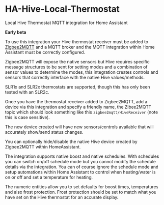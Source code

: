 # HA-Hive-Local-Thermostat
Local Hive Thermostat MQTT integration for Home Assistant

**Early beta**

To use this integration your Hive thermostat receiver must be added to [Zigbee2MQTT](https://www.zigbee2mqtt.io/supported-devices/#v=Hive) and a MQTT broker and the MQTT integration within Home Assistant must be correctly configured.

Zigbee2MQTT will expose the native sensors but Hive requires specific message structures to be sent for setting modes and a combination of sensor values to determine the modes, this integration creates controls and sensors that correctly interface with the native Hive values/methods.

SLR1x and SLR2x thermostats are supported, though this has only been tested with an SLR2c.

Once you have the thermostat receiver added to Zigbee2MQTT, add a device via this integration and specify a friendly name, the Zibee2MQTT topic which should look something like this `zigbee2mqtt/HiveReceiver` (note this is case sensitive).

The new device created will have new sensors/controls available that will accurately show/send status changes.

You can optionally hide/disable the native Hive device created by Zigbee2MQTT within HomeAssistant.

The integration supports native boost and native schedules. With schedules you can switch on/off schedule mode but you cannot modify the schedule details via the integration. You can of course ignore the schedule mode and setup automations within Home Assistant to control when heating/water is on or off and set a temperature for heating.

The numeric entities allow you to set defaults for boost times, temperatures and also frost protection. Frost protection should be set to match what you have set on the Hive thermostat for an accurate display.

